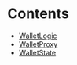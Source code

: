 

# Contents
- [WalletLogic](WalletLogic.sol/contract.WalletLogic.md)
- [WalletProxy](WalletProxy.sol/contract.WalletProxy.md)
- [WalletState](WalletState.sol/abstract.WalletState.md)
